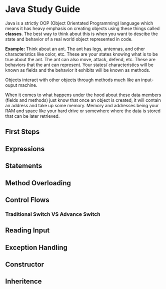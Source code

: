 # Java Study Guide

Java is a strictly OOP (Object Orientated Programming) language which means it has heavy emphasis on creating objects using these things called **classes**. The best way to think about this is when you want to descibe the state and behavior of a real world object represented in code.

**Example:**
Think about an ant. The ant has legs, antennas, and other characteristics like color, etc. These are your states knowing what is to be true about the ant. The ant can also move, attack, defend, etc. These are behaviors that the ant can represent. Your states/ characteristics will be known as fields and the behavior it exhibits will be known as methods.

Objects interact with other objects through methods much like an input-ouput machine.

When it comes to what happens under the hood about these data members (fields and methods) just know that once an object is created, it will contain an address and take up some memory. Memory and addresses being your RAM and space like your hard drive or somewhere where the data is stored that can be later retrieved.

## First Steps

## Expressions

## Statements

## Method Overloading

## Control Flows

### Traditional Switch VS Advance Switch

## Reading Input

## Exception Handling

## Constructor

## Inheritence